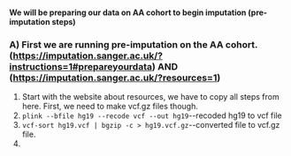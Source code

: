#### We will be preparing our data on AA cohort to begin imputation (pre-imputation steps)

### A) First we are running pre-imputation on the AA cohort. (https://imputation.sanger.ac.uk/?instructions=1#prepareyourdata) AND (https://imputation.sanger.ac.uk/?resources=1)
1) Start with the website about resources, we have to copy all steps from here. First, we need to make vcf.gz files though. 
2) `plink --bfile hg19 --recode vcf --out hg19`--recoded hg19 to vcf file
3) `vcf-sort hg19.vcf | bgzip -c > hg19.vcf.gz`--converted file to vcf.gz file. 
4) 
